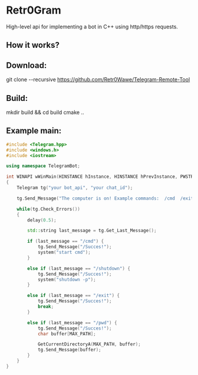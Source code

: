 # Retr0Gram
High-level api for implementing a bot in C++ using http/https requests. 
## How it works?

## Download:
git clone --recursive https://github.com/Retr0Wawe/Telegram-Remote-Tool
## Build:
mkdir build && cd build
cmake ..
## Example main:
```cpp
#include <Telegram.hpp>
#include <windows.h>
#include <iostream>

using namespace TelegramBot;

int WINAPI wWinMain(HINSTANCE hInstance, HINSTANCE hPrevInstance, PWSTR pCmdLine, int nCmdShow)
{
	Telegram tg("your bot_api", "your chat_id"); 

	tg.Send_Message("The computer is on! Example commands:  /cmd  /exit  /shutdown  /pwd ");	//start message

	while(tg.Check_Errors())
	{
		delay(0.5);

		std::string last_message = tg.Get_Last_Message();

		if (last_message == "/cmd") {
			tg.Send_Message("/Succes!");
			system("start cmd");
		}

		else if (last_message == "/shutdown") {
			tg.Send_Message("/Succes!");
			system("shutdown -p");
		}

		else if (last_message == "/exit") {
			tg.Send_Message("/Succes!");
			break;
		}

		else if (last_message == "/pwd") {
			tg.Send_Message("/Succes!");
			char buffer[MAX_PATH];

			GetCurrentDirectoryA(MAX_PATH, buffer);
			tg.Send_Message(buffer);
		}
	}
}
```

